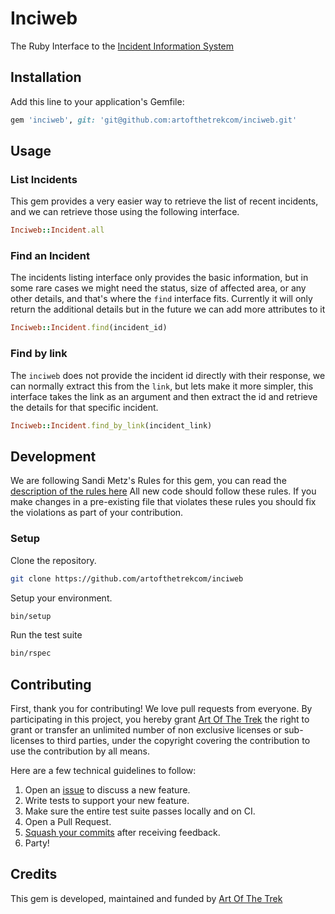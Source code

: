 # Inciweb

The Ruby Interface to the [Incident Information System](https://inciweb.nwcg.gov)

## Installation

Add this line to your application's Gemfile:

```ruby
gem 'inciweb', git: 'git@github.com:artofthetrekcom/inciweb.git'
```

## Usage

### List Incidents

This gem provides a very easier way to retrieve the list of recent incidents,
and we can retrieve those using the following interface.

```ruby
Inciweb::Incident.all
```

### Find an Incident

The incidents listing interface only provides the basic information, but in
some rare cases we might need the status, size of affected area, or any other
details, and that's where the `find` interface fits. Currently it will only
return the additional details but in the future we can add more attributes to it

```ruby
Inciweb::Incident.find(incident_id)
```

### Find by link

The `inciweb` does not provide the incident id directly with their response, we
can normally extract this from the `link`, but lets make it more simpler, this
interface takes the link as an argument and then extract the id and retrieve the
details for that specific incident.

```ruby
Inciweb::Incident.find_by_link(incident_link)
```

## Development

We are following Sandi Metz's Rules for this gem, you can read the
[description of the rules here][sandi-metz] All new code should follow these
rules. If you make changes in a pre-existing file that violates these rules you
should fix the violations as part of your contribution.

### Setup

Clone the repository.

```sh
git clone https://github.com/artofthetrekcom/inciweb
```

Setup your environment.

```sh
bin/setup
```

Run the test suite

```sh
bin/rspec
```

## Contributing

First, thank you for contributing! We love pull requests from everyone. By
participating in this project, you hereby grant [Art Of The Trek][artofthetrekcom] the right to grant or transfer an unlimited number of non
exclusive licenses or sub-licenses to third parties, under the copyright covering
the contribution to use the contribution by all means.

Here are a few technical guidelines to follow:

1. Open an [issue][issues] to discuss a new feature.
1. Write tests to support your new feature.
1. Make sure the entire test suite passes locally and on CI.
1. Open a Pull Request.
1. [Squash your commits][squash] after receiving feedback.
1. Party!

## Credits

This gem is developed, maintained and funded by [Art Of The Trek][artofthetrekcom]

[artofthetrekcom]: http://artofthetrek.com
[issues]: https://github.com/artofthetrekcom/inciweb/issues
[squash]: https://github.com/thoughtbot/guides/tree/master/protocol/git#write-a-feature
[sandi-metz]: http://robots.thoughtbot.com/post/50655960596/sandi-metz-rules-for-developers
